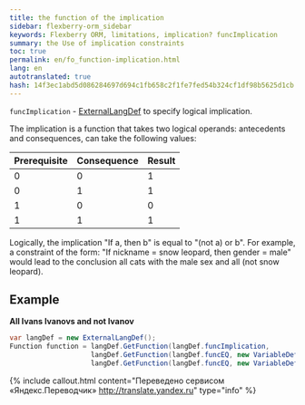 ```yaml
--- 
title: the function of the implication 
sidebar: flexberry-orm_sidebar 
keywords: Flexberry ORM, limitations, implication? funcImplication 
summary: the Use of implication constraints 
toc: true 
permalink: en/fo_function-implication.html 
lang: en 
autotranslated: true 
hash: 14f3ec1abd5d086284697d694c1fb658c2f1fe7fed54b324cf1df98b5625d1cb 
--- 
```


`funcImplication` - [ExternalLangDef](fo_external-lang-def.html) to specify logical implication. 

The implication is a function that takes two logical operands: antecedents and consequences, can take the following values: 

Prerequisite | Consequence | Result 
:----------|:----------|:---------- 
0 | 0 | 1 
0 | 1 | 1 
1 | 0 | 0 
1 | 1 | 1 

Logically, the implication "If a, then b" is equal to "(not a) or b". 
For example, a constraint of the form: "If nickname = snow leopard, then gender = male" would lead to the conclusion all cats with the male sex and all (not snow leopard). 


## Example 

**All Ivans Ivanovs and not Ivanov** 

``` csharp
var langDef = new ExternalLangDef();
Function function = langDef.GetFunction(langDef.funcImplication,
                    langDef.GetFunction(langDef.funcEQ, new VariableDef(langDef.StringType, Last name),"Ivanov"),
                    langDef.GetFunction(langDef.funcEQ, new VariableDef(langDef.StringType, "Name"), "Ivan"));
``` 



{% include callout.html content="Переведено сервисом «Яндекс.Переводчик» <http://translate.yandex.ru>" type="info" %}